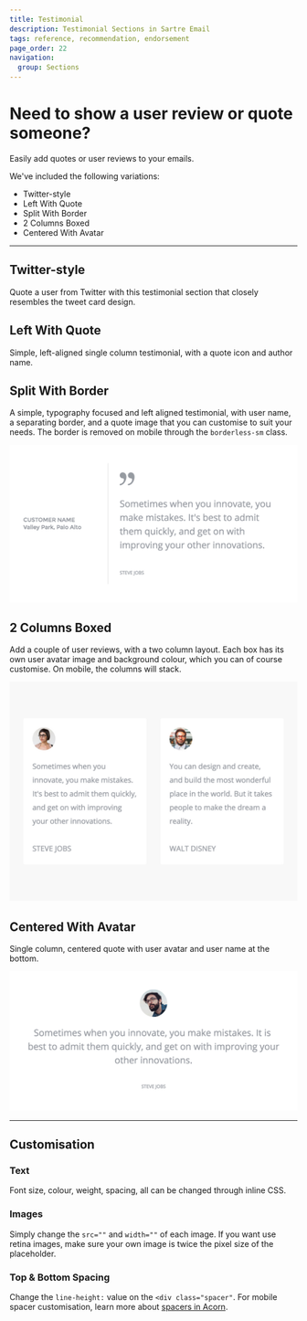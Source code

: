 ```yaml
---
title: Testimonial
description: Testimonial Sections in Sartre Email
tags: reference, recommendation, endorsement
page_order: 22
navigation:
  group: Sections
---
```


# Need to show a user review or quote someone?

Easily add quotes or user reviews to your emails.

We've included the following variations:

- Twitter-style
- Left With Quote
- Split With Border
- 2 Columns Boxed
- Centered With Avatar

---

## Twitter-style

Quote a user from Twitter with this testimonial section that closely resembles the tweet card design.

## Left With Quote

Simple, left-aligned single column testimonial, with a quote icon and author name.

## Split With Border

A simple, typography focused and left aligned testimonial, with user name, a separating border, and a quote image that you can customise to suit your needs. The border is removed on mobile through the `borderless-sm` class.

![Testimonial Split With Border](/img/email/sartre/sections/testimonial-split-with-border.jpg)

## 2 Columns Boxed

Add a couple of user reviews, with a two column layout. Each box has its own user avatar image and background colour, which you can of course customise. On mobile, the columns will stack.

![Testimonial 2 Columns Boxed](/img/email/sartre/sections/testimonial-2-col-boxed.jpg)

## Centered With Avatar

Single column, centered quote with user avatar and user name at the bottom.

![Testimonial Centered With Avatar](/img/email/sartre/sections/testimonial-centered-with-avatar.jpg)

---

## Customisation

### Text

Font size, colour, weight, spacing, all can be changed through inline CSS.

### Images

Simply change the `src=""` and `width=""` of each image. If you want use retina images, make sure your own image is twice the pixel size of the placeholder.

### Top & Bottom Spacing

Change the `line-height:` value on the `<div class="spacer"`. For mobile spacer customisation, learn more about [spacers in Acorn](https://thememountain.github.io/documentation/acorn/utilities/spacing.html).
